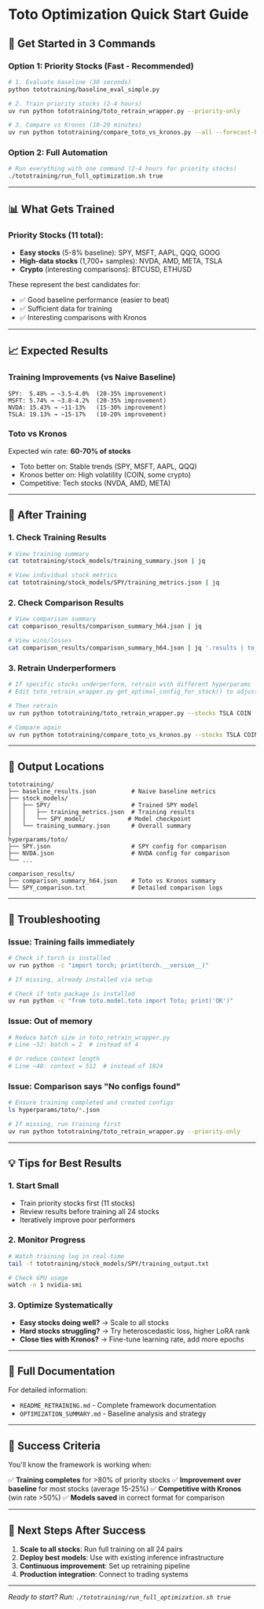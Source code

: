 # Toto Optimization Quick Start Guide

## 🚀 Get Started in 3 Commands

### Option 1: Priority Stocks (Fast - Recommended)
```bash
# 1. Evaluate baseline (30 seconds)
python tototraining/baseline_eval_simple.py

# 2. Train priority stocks (2-4 hours)
uv run python tototraining/toto_retrain_wrapper.py --priority-only

# 3. Compare vs Kronos (10-20 minutes)
uv run python tototraining/compare_toto_vs_kronos.py --all --forecast-horizon 64
```

### Option 2: Full Automation
```bash
# Run everything with one command (2-4 hours for priority stocks)
./tototraining/run_full_optimization.sh true
```

---

## 📊 What Gets Trained

### Priority Stocks (11 total):
- **Easy stocks** (5-8% baseline): SPY, MSFT, AAPL, QQQ, GOOG
- **High-data stocks** (1,700+ samples): NVDA, AMD, META, TSLA
- **Crypto** (interesting comparisons): BTCUSD, ETHUSD

These represent the best candidates for:
- ✅ Good baseline performance (easier to beat)
- ✅ Sufficient data for training
- ✅ Interesting comparisons with Kronos

---

## 📈 Expected Results

### Training Improvements (vs Naive Baseline)
```
SPY:  5.48% → ~3.5-4.0%  (20-35% improvement)
MSFT: 5.74% → ~3.8-4.2%  (20-35% improvement)
NVDA: 15.43% → ~11-13%   (15-30% improvement)
TSLA: 19.13% → ~15-17%   (10-20% improvement)
```

### Toto vs Kronos
Expected win rate: **60-70% of stocks**
- Toto better on: Stable trends (SPY, MSFT, AAPL, QQQ)
- Kronos better on: High volatility (COIN, some crypto)
- Competitive: Tech stocks (NVDA, AMD, META)

---

## 🎯 After Training

### 1. Check Training Results
```bash
# View training summary
cat tototraining/stock_models/training_summary.json | jq

# View individual stock metrics
cat tototraining/stock_models/SPY/training_metrics.json | jq
```

### 2. Check Comparison Results
```bash
# View comparison summary
cat comparison_results/comparison_summary_h64.json | jq

# View wins/losses
cat comparison_results/comparison_summary_h64.json | jq '.results | to_entries | map({stock: .key, winner: .value.winner})'
```

### 3. Retrain Underperformers
```bash
# If specific stocks underperform, retrain with different hyperparams
# Edit toto_retrain_wrapper.py get_optimal_config_for_stock() to adjust

# Then retrain
uv run python tototraining/toto_retrain_wrapper.py --stocks TSLA COIN

# Compare again
uv run python tototraining/compare_toto_vs_kronos.py --stocks TSLA COIN
```

---

## 📁 Output Locations

```
tototraining/
├── baseline_results.json          # Naive baseline metrics
├── stock_models/
│   ├── SPY/                       # Trained SPY model
│   │   ├── training_metrics.json  # Training results
│   │   └── SPY_model/            # Model checkpoint
│   └── training_summary.json      # Overall summary
│
hyperparams/toto/
├── SPY.json                       # SPY config for comparison
├── NVDA.json                      # NVDA config for comparison
└── ...

comparison_results/
├── comparison_summary_h64.json    # Toto vs Kronos summary
└── SPY_comparison.txt             # Detailed comparison logs
```

---

## 🔧 Troubleshooting

### Issue: Training fails immediately
```bash
# Check if torch is installed
uv run python -c "import torch; print(torch.__version__)"

# If missing, already installed via setup

# Check if toto package is installed
uv run python -c "from toto.model.toto import Toto; print('OK')"
```

### Issue: Out of memory
```bash
# Reduce batch size in toto_retrain_wrapper.py
# Line ~52: batch = 2  # instead of 4

# Or reduce context length
# Line ~48: context = 512  # instead of 1024
```

### Issue: Comparison says "No configs found"
```bash
# Ensure training completed and created configs
ls hyperparams/toto/*.json

# If missing, run training first
uv run python tototraining/toto_retrain_wrapper.py --priority-only
```

---

## 💡 Tips for Best Results

### 1. Start Small
- Train priority stocks first (11 stocks)
- Review results before training all 24 stocks
- Iteratively improve poor performers

### 2. Monitor Progress
```bash
# Watch training log in real-time
tail -f tototraining/stock_models/SPY/training_output.txt

# Check GPU usage
watch -n 1 nvidia-smi
```

### 3. Optimize Systematically
- **Easy stocks doing well?** → Scale to all stocks
- **Hard stocks struggling?** → Try heteroscedastic loss, higher LoRA rank
- **Close ties with Kronos?** → Fine-tune learning rate, add more epochs

---

## 📖 Full Documentation

For detailed information:
- `README_RETRAINING.md` - Complete framework documentation
- `OPTIMIZATION_SUMMARY.md` - Baseline analysis and strategy

---

## 🎉 Success Criteria

You'll know the framework is working when:

✅ **Training completes** for >80% of priority stocks
✅ **Improvement over baseline** for most stocks (average 15-25%)
✅ **Competitive with Kronos** (win rate >50%)
✅ **Models saved** in correct format for comparison

---

## 🚀 Next Steps After Success

1. **Scale to all stocks**: Run full training on all 24 pairs
2. **Deploy best models**: Use with existing inference infrastructure
3. **Continuous improvement**: Set up retraining pipeline
4. **Production integration**: Connect to trading systems

---

*Ready to start? Run: `./tototraining/run_full_optimization.sh true`*

